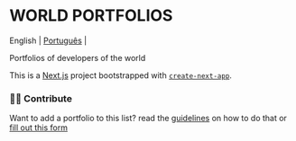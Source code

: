 # WORLD PORTFOLIOS

English | [Português](README/README_pt-br.md) |

Portfolios of developers of the world

This is a [Next.js](https://nextjs.org/) project bootstrapped with [`create-next-app`](https://github.com/vercel/next.js/tree/canary/packages/create-next-app).

### 🤝🏽 Contribute

Want to add a portfolio to this list? read the [guidelines](https://github.com/ln-dev7/world-portfolios/blob/master/CONTRIBUTING.md) on how to do that or [fill out this form](https://sharuco.lndev.me/form/view/zf3hEPNse8yK2BKt47GP)
